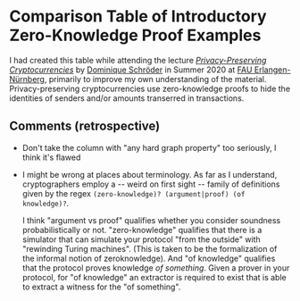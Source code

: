 # Comparison Table of Introductory Zero-Knowledge Proof Examples

I had created this table while attending the lecture [*Privacy-Preserving Cryptocurrencies*](https://www.chaac.tf.fau.eu/teaching/lectures/) by [Dominique Schröder](https://dominique-schroeder.de/) in Summer 2020 at [FAU Erlangen-Nürnberg](https://fau.eu), primarily to improve my own understanding of the material.
Privacy-preserving cryptocurrencies use zero-knowledge proofs to hide the identities of senders and/or amounts transerred in transactions.

## Comments (retrospective)

- Don't take the column with "any hard graph property" too seriously, I think it's flawed
- I might be wrong at places about terminology. As far as I understand, cryptographers employ a -- weird on first sight -- family of definitions given by the regex `(zero-knowledge)? (argument|proof) (of knowledge)?`.

  I think "argument vs proof" qualifies whether you consider soundness probabilistically or not.
  "zero-knowledge" qualifies that there is a simulator that can simulate your protocol "from the outside" with "rewinding Turing machines".
  (This is taken to be the formalization of the informal notion of zeroknowledge).
  And "of knowledge" qualifies that the protocol proves knowledge *of something*.
  Given a prover in your protocol, for "of knowledge" an extractor is required to exist that is able to extract a witness for the "of something".
